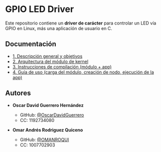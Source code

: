 # GPIO LED Driver

Este repositorio contiene un **driver de carácter** para controlar un LED vía GPIO en Linux, más una aplicación de usuario en C.

## Documentación

- [1. Descripción general y objetivos](docs/1_descripcion_objetivos.md)  
- [2. Arquitectura del módulo de kernel](docs/2_arquitectura_modulo.md)  
- [3. Instrucciones de compilación (módulo + app)](docs/3_instrucciones_compilacion.md)  
- [4. Guía de uso (carga del módulo, creación de nodo, ejecución de la app)](docs/4_guia_uso.md)  




## Autores

- **Oscar David Guerrero Hernández**  
  - GitHub: [@OscarDavidGuerrero](https://github.com/OscarDavidGuerrero)  
  - CC: 1192734080

- **Omar Andrés Rodriguez Quiceno**  
  - GitHub: [@OMANROQUI](https://github.com/OMANROQUI)  
  - CC: 1007702903
